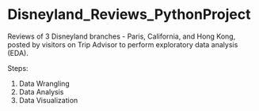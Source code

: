 # Disneyland_Reviews_PythonProject

Reviews of 3 Disneyland branches - Paris, California, and Hong Kong, posted by visitors on Trip Advisor to perform exploratory data analysis (EDA).

Steps: 
1.  Data Wrangling
2.  Data Analysis
3.  Data Visualization
